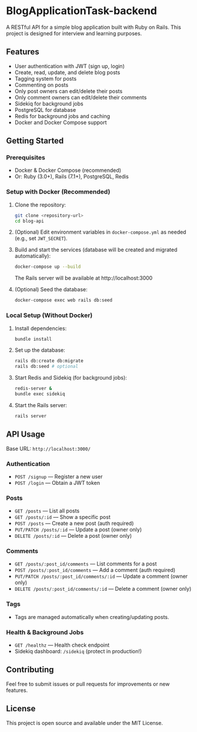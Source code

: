 # BlogApplicationTask-backend

A RESTful API for a simple blog application built with Ruby on Rails. This project is designed for interview and learning purposes.

## Features

- User authentication with JWT (sign up, login)
- Create, read, update, and delete blog posts
- Tagging system for posts
- Commenting on posts
- Only post owners can edit/delete their posts
- Only comment owners can edit/delete their comments
- Sidekiq for background jobs
- PostgreSQL for database
- Redis for background jobs and caching
- Docker and Docker Compose support

## Getting Started

### Prerequisites

- Docker & Docker Compose (recommended)
- Or: Ruby (3.0+), Rails (7.1+), PostgreSQL, Redis

### Setup with Docker (Recommended)

1. Clone the repository:
   ```bash
   git clone <repository-url>
   cd blog-api
   ```
2. (Optional) Edit environment variables in `docker-compose.yml` as needed (e.g., set `JWT_SECRET`).
3. Build and start the services (database will be created and migrated automatically):
   ```bash
   docker-compose up --build
   ```
   The Rails server will be available at http://localhost:3000

4. (Optional) Seed the database:
   ```bash
   docker-compose exec web rails db:seed
   ```

### Local Setup (Without Docker)

1. Install dependencies:
   ```bash
   bundle install
   ```
2. Set up the database:
   ```bash
   rails db:create db:migrate
   rails db:seed # optional
   ```
3. Start Redis and Sidekiq (for background jobs):
   ```bash
   redis-server &
   bundle exec sidekiq
   ```
4. Start the Rails server:
   ```bash
   rails server
   ```

## API Usage

Base URL: `http://localhost:3000/`

### Authentication
- `POST /signup` — Register a new user
- `POST /login` — Obtain a JWT token

### Posts
- `GET /posts` — List all posts
- `GET /posts/:id` — Show a specific post
- `POST /posts` — Create a new post (auth required)
- `PUT/PATCH /posts/:id` — Update a post (owner only)
- `DELETE /posts/:id` — Delete a post (owner only)

### Comments
- `GET /posts/:post_id/comments` — List comments for a post
- `POST /posts/:post_id/comments` — Add a comment (auth required)
- `PUT/PATCH /posts/:post_id/comments/:id` — Update a comment (owner only)
- `DELETE /posts/:post_id/comments/:id` — Delete a comment (owner only)

### Tags
- Tags are managed automatically when creating/updating posts.

### Health & Background Jobs
- `GET /healthz` — Health check endpoint
- Sidekiq dashboard: `/sidekiq` (protect in production!)

## Contributing

Feel free to submit issues or pull requests for improvements or new features.

## License

This project is open source and available under the MIT License.